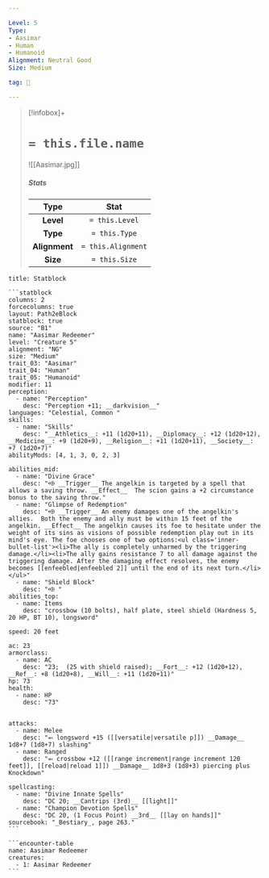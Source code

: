 ```yaml
---

Level: 5
Type:
- Aasimar
- Human
- Humanoid
Alignment: Neutral Good
Size: Medium

tag: 👹

---
```


> [!infobox]+
> #  `= this.file.name`
> ![[Aasimar.jpg]]
> ##### Stats
> Type | Stat |
> :---:|:---:|
> **Level** | `= this.Level` |
> **Type** | `= this.Type` |
> **Alignment** | `= this.Alignment` |
> **Size** | `= this.Size` |



````ad-info
title: Statblock

```statblock
columns: 2
forcecolumns: true
layout: Path2eBlock
statblock: true
source: "B1"
name: "Aasimar Redeemer"
level: "Creature 5"
alignment: "NG"
size: "Medium"
trait_03: "Aasimar"
trait_04: "Human"
trait_05: "Humanoid"
modifier: 11
perception:
  - name: "Perception"
    desc: "Perception +11; __darkvision__"
languages: "Celestial, Common "
skills:
  - name: "Skills"
    desc: "__Athletics__: +11 (1d20+11), __Diplomacy__: +12 (1d20+12), __Medicine__: +9 (1d20+9), __Religion__: +11 (1d20+11), __Society__: +7 (1d20+7)"
abilityMods: [4, 1, 3, 0, 2, 3]

abilities_mid:
  - name: "Divine Grace"
    desc: "⬲ __Trigger__ The angelkin is targeted by a spell that allows a saving throw. __Effect__  The scion gains a +2 circumstance bonus to the saving throw."
  - name: "Glimpse of Redemption"
    desc: "⬲ __Trigger__ An enemy damages one of the angelkin's allies.  Both the enemy and ally must be within 15 feet of the angelkin. __Effect__ The angelkin causes its foe to hesitate under the weight of its sins as visions of possible redemption play out in its mind's eye. The foe chooses one of two options:<ul class='inner-bullet-list'><li>The ally is completely unharmed by the triggering damage.</li><li>The ally gains resistance 7 to all damage against the triggering damage. After the damaging effect resolves, the enemy becomes [[enfeebled|enfeebled 2]] until the end of its next turn.</li></ul>"
  - name: "Shield Block"
    desc: "⬲ "
abilities_top:
  - name: Items
    desc: "crossbow (10 bolts), half plate, steel shield (Hardness 5, 20 HP, BT 10), longsword"

speed: 20 feet

ac: 23
armorclass:
  - name: AC
    desc: "23;  (25 with shield raised); __Fort__: +12 (1d20+12), __Ref__: +8 (1d20+8), __Will__: +11 (1d20+11)"
hp: 73
health:
  - name: HP
    desc: "73"


attacks:
  - name: Melee
    desc: "⬻ longsword +15 ([[versatile|versatile p]]) __Damage__ 1d8+7 (1d8+7) slashing"
  - name: Ranged
    desc: "⬻ crossbow +12 ([[range increment|range increment 120 feet]], [[reload|reload 1]]) __Damage__ 1d8+3 (1d8+3) piercing plus Knockdown"

spellcasting:
  - name: "Divine Innate Spells"
    desc: "DC 20; __Cantrips (3rd)__ [[light]]"
  - name: "Champion Devotion Spells"
    desc: "DC 20, (1 Focus Point) __3rd__ [[lay on hands]]"
sourcebook: "_Bestiary_, page 263."
```

```encounter-table
name: Aasimar Redeemer
creatures:
  - 1: Aasimar Redeemer
```

````


